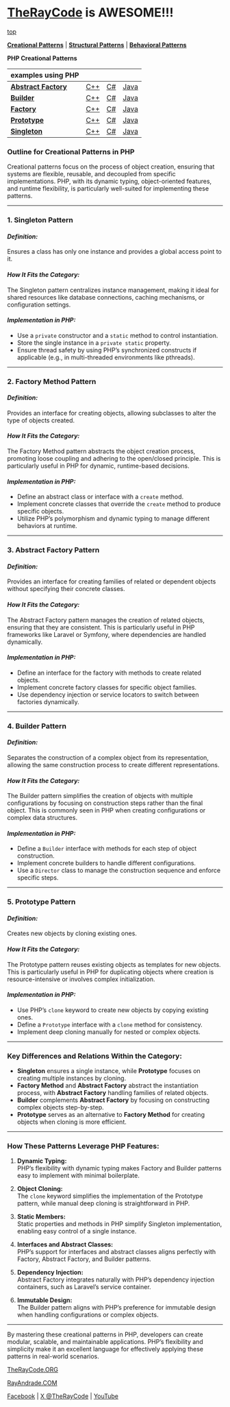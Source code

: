 # [TheRayCode](../../README.md) is AWESOME!!!

[top](../README.md)

**[Creational Patterns](./README.md)** | **[Structural Patterns](../Structural/README.md)** | **[Behavioral Patterns](../Behavioral/README.md)**

**PHP Creational Patterns**

| examples using PHP| | | |
|----|---|---|---|
|**[Abstract Factory](./AbstractFactory/README.md)**  | [C++](../../CPP/Creational/AbstractFactory/README.md) | [C#](../../Csharp/Creational/AbstractFactory/README.md) | [Java](../../Java/Creational/AbstractFactory/README.md) |
|**[Builder](./Builder/README.md)**  | [C++](../../CPP/Creational/Builder/README.md) | [C#](../../Csharp/Creational/Builder/README.md) | [Java](../../Java/Creational/Builder/README.md) |
|**[Factory](./Factory/README.md)**  | [C++](../../CPP/Creational/Factory/README.md) | [C#](../../Csharp/Creational/Factory/README.md) | [Java](../../Java/Creational/Factory/README.md) |
|**[Prototype](./Prototype/README.md)**  | [C++](../../CPP/Creational/Prototype/README.md) | [C#](../../Csharp/Creational/Prototype/README.md) | [Java](../../Java/Creational/Prototype/README.md) |
|**[Singleton](./Singleton/README.md)**  | [C++](../../CPP/Creational/Singleton/README.md) | [C#](../../Csharp/Creational/Singleton/README.md) | [Java](../../Java/Creational/Singleton/README.md) |

### **Outline for Creational Patterns in PHP**

Creational patterns focus on the process of object creation, ensuring that systems are flexible, reusable, and decoupled from specific implementations. PHP, with its dynamic typing, object-oriented features, and runtime flexibility, is particularly well-suited for implementing these patterns.

---

### **1. Singleton Pattern**
#### *Definition:*  
Ensures a class has only one instance and provides a global access point to it.

#### *How It Fits the Category:*  
The Singleton pattern centralizes instance management, making it ideal for shared resources like database connections, caching mechanisms, or configuration settings.

#### *Implementation in PHP:*
- Use a `private` constructor and a `static` method to control instantiation.
- Store the single instance in a `private static` property.
- Ensure thread safety by using PHP’s synchronized constructs if applicable (e.g., in multi-threaded environments like pthreads).

---

### **2. Factory Method Pattern**
#### *Definition:*  
Provides an interface for creating objects, allowing subclasses to alter the type of objects created.

#### *How It Fits the Category:*  
The Factory Method pattern abstracts the object creation process, promoting loose coupling and adhering to the open/closed principle. This is particularly useful in PHP for dynamic, runtime-based decisions.

#### *Implementation in PHP:*
- Define an abstract class or interface with a `create` method.
- Implement concrete classes that override the `create` method to produce specific objects.
- Utilize PHP’s polymorphism and dynamic typing to manage different behaviors at runtime.

---

### **3. Abstract Factory Pattern**
#### *Definition:*  
Provides an interface for creating families of related or dependent objects without specifying their concrete classes.

#### *How It Fits the Category:*  
The Abstract Factory pattern manages the creation of related objects, ensuring that they are consistent. This is particularly useful in PHP frameworks like Laravel or Symfony, where dependencies are handled dynamically.

#### *Implementation in PHP:*
- Define an interface for the factory with methods to create related objects.
- Implement concrete factory classes for specific object families.
- Use dependency injection or service locators to switch between factories dynamically.

---

### **4. Builder Pattern**
#### *Definition:*  
Separates the construction of a complex object from its representation, allowing the same construction process to create different representations.

#### *How It Fits the Category:*  
The Builder pattern simplifies the creation of objects with multiple configurations by focusing on construction steps rather than the final object. This is commonly seen in PHP when creating configurations or complex data structures.

#### *Implementation in PHP:*
- Define a `Builder` interface with methods for each step of object construction.
- Implement concrete builders to handle different configurations.
- Use a `Director` class to manage the construction sequence and enforce specific steps.

---

### **5. Prototype Pattern**
#### *Definition:*  
Creates new objects by cloning existing ones.

#### *How It Fits the Category:*  
The Prototype pattern reuses existing objects as templates for new objects. This is particularly useful in PHP for duplicating objects where creation is resource-intensive or involves complex initialization.

#### *Implementation in PHP:*
- Use PHP’s `clone` keyword to create new objects by copying existing ones.
- Define a `Prototype` interface with a `clone` method for consistency.
- Implement deep cloning manually for nested or complex objects.

---

### **Key Differences and Relations Within the Category:**
- **Singleton** ensures a single instance, while **Prototype** focuses on creating multiple instances by cloning.
- **Factory Method** and **Abstract Factory** abstract the instantiation process, with **Abstract Factory** handling families of related objects.
- **Builder** complements **Abstract Factory** by focusing on constructing complex objects step-by-step.
- **Prototype** serves as an alternative to **Factory Method** for creating objects when cloning is more efficient.

---

### **How These Patterns Leverage PHP Features:**
1. **Dynamic Typing:**  
   PHP’s flexibility with dynamic typing makes Factory and Builder patterns easy to implement with minimal boilerplate.

2. **Object Cloning:**  
   The `clone` keyword simplifies the implementation of the Prototype pattern, while manual deep cloning is straightforward in PHP.

3. **Static Members:**  
   Static properties and methods in PHP simplify Singleton implementation, enabling easy control of a single instance.

4. **Interfaces and Abstract Classes:**  
   PHP’s support for interfaces and abstract classes aligns perfectly with Factory, Abstract Factory, and Builder patterns.

5. **Dependency Injection:**  
   Abstract Factory integrates naturally with PHP’s dependency injection containers, such as Laravel’s service container.

6. **Immutable Design:**  
   The Builder pattern aligns with PHP’s preference for immutable design when handling configurations or complex objects.

---

By mastering these creational patterns in PHP, developers can create modular, scalable, and maintainable applications. PHP’s flexibility and simplicity make it an excellent language for effectively applying these patterns in real-world scenarios.


[TheRayCode.ORG](https://www.TheRayCode.org)

[RayAndrade.COM](https://www.RayAndrade.com)

[Facebook](https://www.facebook.com/TheRayCode/) | [X @TheRayCode](https://www.x.com/TheRayCode/) | [YouTube](https://www.youtube.com/TheRayCode/)

